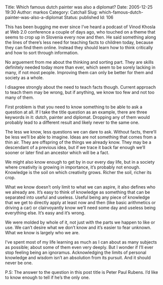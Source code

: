 Title: Which famous dutch painter was also a diplomat?
Date: 2005-12-25 19:30
Author: markos
Category: Catchall
Slug: which-famous-dutch-painter-was-also-a-diplomat
Status: published
Id: 106

<html>
 <body>
  <div>
   <p>
    This has been bugging me ever since I’ve heard a podcast of Vinod Khosla at Web 2.0 conference a couple of days ago, who touched on a theme that seems to crop up in Slovenia every now and then. He said something along the lines of there’s less need for teaching facts to children today, because they can find them online. Instead they should learn how to think critically and how to sort through information.
   </p>
   <p>
    No arguement from me about the thinking and sorting part. They are skills definitely needed today more than ever, which seem to be sorely lacking in many, if not most people. Improving them can only be better for them and society as a whole.
   </p>
   <p>
    I disagree strongly about the need to teach facts though. Current approach to teach them may be wrong, but if anything, we know too few and not too many of them.
   </p>
   <p>
    First problem is that you need to know something to be able to ask a question at all. If I take the title question as an example, there are three keywords in it: dutch, painter and diplomat. Dropping any of them would probably lead to a different result and likely never to the same one.
   </p>
   <p>
    The less we know, less questions we can dare to ask. Without facts, there’ll be less we’ll be able to imagine. Ideas are not something that comes from a thin air. They are offspring of the things we already know. They may be a descendant of a previous idea, but if we trace it back far enough we’ll sooner or later find an ancestor which will be a fact.
   </p>
   <p>
    We might also know enough to get by in our every day life, but in a society where creativity is growing in importance, it’s probably not enough. Knowledge is the soil on which creativity grows. Richer the soil, richer its crop.
   </p>
   <p>
    What we know doesn’t only limit to what we can aspire, it also defines who we already are. It’s easy to think of knowledge as something that can be separated into useful and useless. Useful being any piece of knowledge that we get to directly apply at least now and then (like basic arithmetics or driving a car) or clairvoyantly know we’ll need some day and useless being everything else. It’s easy and it’s wrong.
   </p>
   <p>
    We were molded by whole of it, not just with the parts we happen to like or use. We can’t desire what we don’t know and it’s easier to fear unknown. What we know is largely who we are.
   </p>
   <p>
    I’ve spent most of my life learning as much as I can about as many subjects as possible; about some of them even very deeply. But I wonder if I’ll ever stop feeling being an ignoramus. Acknowledging the limits of personal knowledge and wisdom isn’t an absolution from its pursuit. And it should never be one.
   </p>
   <p>
    P.S: The answer to the question in this post title is Peter Paul Rubens. I’d like to know enough to tell if he’s the only one.
   </p>
  </div>
 </body>
</html>